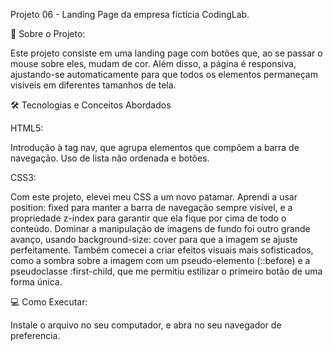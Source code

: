 Projeto 06 - Landing Page da empresa fictícia CodingLab.

🚀 Sobre o Projeto:

Este projeto consiste em uma landing page com botões que, ao se passar o mouse sobre eles, mudam de cor. Além disso, a página é responsiva, ajustando-se automaticamente para que todos os elementos permaneçam visíveis em diferentes tamanhos de tela.

🛠️ Tecnologias e Conceitos Abordados

HTML5:

Introdução à tag nav, que agrupa elementos que compõem a barra de navegação. Uso de lista não ordenada e botões.

CSS3:

Com este projeto, elevei meu CSS a um novo patamar. Aprendi a usar position: fixed para manter a barra de navegação sempre visível, e a propriedade z-index para garantir que ela fique por cima de todo o conteúdo. Dominar a manipulação de imagens de fundo foi outro grande avanço, usando background-size: cover para que a imagem se ajuste perfeitamente. Também comecei a criar efeitos visuais mais sofisticados, como a sombra sobre a imagem com um pseudo-elemento (::before) e a pseudoclasse :first-child, que me permitiu estilizar o primeiro botão de uma forma única.

💻 Como Executar:

Instale o arquivo no seu computador, e abra no seu navegador de preferencia.
